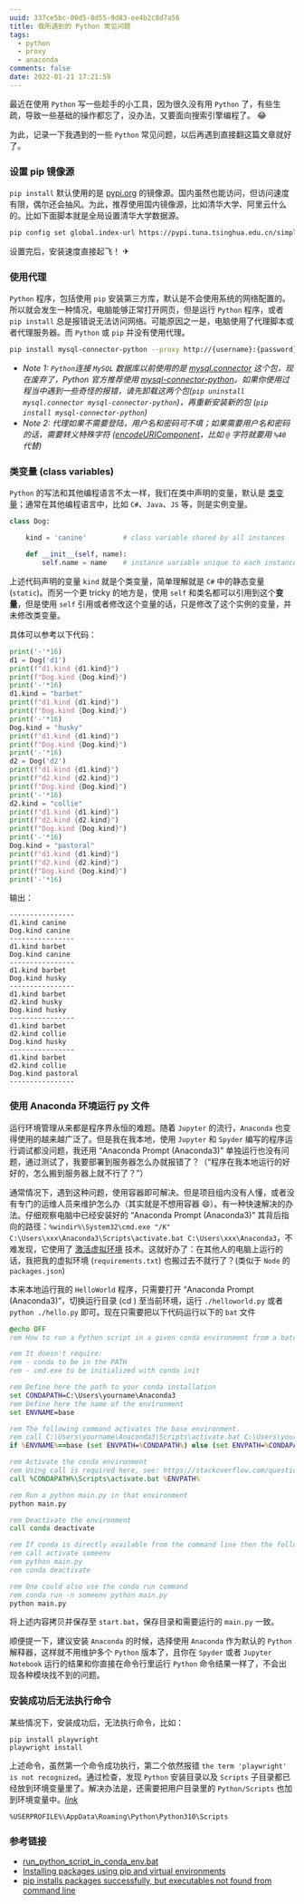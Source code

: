 ```yaml
---
uuid: 337ce5bc-00d5-8d55-9d83-ee4b2c8d7a56
title: 我所遇到的 Python 常见问题
tags:
  - python
  - proxy
  - anaconda
comments: false
date: 2022-01-21 17:21:59
---
```


最近在使用 `Python` 写一些趁手的小工具，因为很久没有用 `Python` 了，有些生疏，导致一些基础的操作都忘了，没办法，又要面向搜索引擎编程了。 😂

为此，记录一下我遇到的一些 `Python` 常见问题，以后再遇到直接翻这篇文章就好了。

### 设置 pip 镜像源 
`pip install` 默认使用的是 [pypi.org](https://pypi.org) 的镜像源。国内虽然也能访问，但访问速度有限，偶尔还会抽风。为此，推荐使用国内镜像源，比如清华大学、阿里云什么的。比如下面脚本就是全局设置清华大学数据源。

``` sh
pip config set global.index-url https://pypi.tuna.tsinghua.edu.cn/simple
```

设置完后，安装速度直接起飞！ ✈

### 使用代理

`Python` 程序，包括使用 `pip` 安装第三方库，默认是不会使用系统的网络配置的。所以就会发生一种情况，电脑能够正常打开网页，但是运行 `Python` 程序，或者 `pip install` 总是报错说无法访问网络。可能原因之一是，电脑使用了代理脚本或者代理服务器。而 `Python` 或 `pip` 并没有使用代理。

``` sh
pip install mysql-connector-python --proxy http://{username}:{password}@{host}:{port}
```

- *Note 1: `Python`连接 `MySQL` 数据库以前使用的是 [mysql.connector](https://pypi.org/project/mysql-connector/) 这个包，现在废弃了，Python 官方推荐使用 [mysql-connector-python](https://pypi.org/project/mysql-connector-python/)。如果你使用过程当中遇到一些奇怪的报错，请先卸载这两个包(`pip uninstall mysql.connector mysql-connector-python`)，再重新安装新的包 (`pip install mysql-connector-python`)*
- *Note 2: 代理如果不需要登陆，用户名和密码可不填；如果需要用户名和密码的话，需要转义特殊字符 ([encodeURIComponent](https://developer.mozilla.org/en-US/docs/Web/JavaScript/Reference/Global_Objects/encodeURIComponent)，比如 `@` 字符就要用 `%40` 代替)*

### 类变量 (class variables)

`Python` 的写法和其他编程语言不太一样，我们在类中声明的变量，默认是 [类变量](https://docs.python.org/3/tutorial/classes.html#class-and-instance-variables)；通常在其他编程语言中，比如 `C#`、`Java`、`JS` 等，则是实例变量。

``` py
class Dog:

    kind = 'canine'         # class variable shared by all instances

    def __init__(self, name):
        self.name = name    # instance variable unique to each instance
```

上述代码声明的变量 `kind` 就是个类变量，简单理解就是 `C#` 中的静态变量(`static`)。而另一个更 tricky 的地方是，使用 `self` 和类名都可以引用到这个**变量**，但是使用 `self` 引用或者修改这个变量的话，只是修改了这个实例的变量，并未修改类变量。

具体可以参考以下代码：

``` py
print('-'*16)
d1 = Dog('d1')
print(f"d1.kind {d1.kind}") 
print(f"Dog.kind {Dog.kind}") 
print('-'*16)
d1.kind = "barbet"
print(f"d1.kind {d1.kind}") 
print(f"Dog.kind {Dog.kind}") 
print('-'*16)
Dog.kind = "husky"
print(f"d1.kind {d1.kind}") 
print(f"Dog.kind {Dog.kind}") 
print('-'*16)
d2 = Dog('d2')
print(f"d1.kind {d1.kind}") 
print(f"d2.kind {d2.kind}") 
print(f"Dog.kind {Dog.kind}") 
print('-'*16)
d2.kind = "collie"
print(f"d1.kind {d1.kind}") 
print(f"d2.kind {d2.kind}") 
print(f"Dog.kind {Dog.kind}") 
print('-'*16)
Dog.kind = "pastoral"
print(f"d1.kind {d1.kind}") 
print(f"d2.kind {d2.kind}") 
print(f"Dog.kind {Dog.kind}") 
print('-'*16)
```

输出：
```
----------------
d1.kind canine
Dog.kind canine
----------------
d1.kind barbet
Dog.kind canine
----------------
d1.kind barbet
Dog.kind husky
----------------
d1.kind barbet
d2.kind husky
Dog.kind husky
----------------
d1.kind barbet
d2.kind collie
Dog.kind husky
----------------
d1.kind barbet
d2.kind collie
Dog.kind pastoral
----------------
```

### 使用 Anaconda 环境运行 py 文件

运行环境管理从来都是程序界永恒的难题。随着 `Jupyter` 的流行，`Anaconda` 也变得使用的越来越广泛了。但是我在我本地，使用 `Jupyter` 和 `Spyder` 编写的程序运行调试都没问题，我还用 “Anaconda Prompt (Anaconda3)” 单独运行也没有问题，通过测试了，我要部署到服务器怎么办就报错了？（“程序在我本地运行的好好的，怎么搬到服务器上就不行了？”）

通常情况下，遇到这种问题，使用容器即可解决。但是项目组内没有人懂，或者没有专门的运维人员来维护怎么办（其实就是不想用容器 😄）。有一种快速解决的办法。仔细观察电脑中已经安装好的 “Anaconda Prompt (Anaconda3)” 其背后指向的路径：`%windir%\System32\cmd.exe "/K" C:\Users\xxx\Anaconda3\Scripts\activate.bat C:\Users\xxx\Anaconda3`，不难发现，它使用了 [激活虚拟环境](https://docs.python.org/3/tutorial/venv.html) 技术。这就好办了：在其他人的电脑上运行的话，我把我的虚拟环境 (`requirements.txt`) 也搬过去不就行了？(类似于 `Node` 的 `packages.json`)

本来本地运行我的 `HelloWorld` 程序，只需要打开 “Anaconda Prompt (Anaconda3)”，切换运行目录 (cd ) 至当前环境，运行 `./helloworld.py` 或者 `python ./hello.py` 即可。现在只需要把以下代码运行以下的 `bat` 文件

<!-- ``` bat
`%windir%\System32\cmd.exe "/K" C:\Users\xxx\Anaconda3\Scripts\activate.bat C:\Users\xxx\Anaconda3 helloworld.py
``` -->

``` start.bat
@echo OFF
rem How to run a Python script in a given conda environment from a batch file.

rem It doesn't require:
rem - conda to be in the PATH
rem - cmd.exe to be initialized with conda init

rem Define here the path to your conda installation
set CONDAPATH=C:\Users\yourname\Anaconda3
rem Define here the name of the environment
set ENVNAME=base

rem The following command activates the base environment.
rem call C:\Users\yourname\Anaconda3\Scripts\activate.bat C:\Users\yourname\Anaconda3
if %ENVNAME%==base (set ENVPATH=%CONDAPATH%) else (set ENVPATH=%CONDAPATH%\envs\%ENVNAME%)

rem Activate the conda environment
rem Using call is required here, see: https://stackoverflow.com/questions/24678144/conda-environments-and-bat-files
call %CONDAPATH%\Scripts\activate.bat %ENVPATH%

rem Run a python main.py in that environment
python main.py

rem Deactivate the environment
call conda deactivate

rem If conda is directly available from the command line then the following code works.
rem call activate someenv
rem python main.py
rem conda deactivate

rem One could also use the conda run command
rem conda run -n someenv python main.py
python main.py
```

将上述内容拷贝并保存至 `start.bat`，保存目录和需要运行的 `main.py` 一致。

顺便提一下，建议安装 `Anaconda` 的时候，选择使用 `Anaconda` 作为默认的 `Python` 解释器，这样就不用维护多个 `Python` 版本了，且你在 `Spyder` 或者 `Jupyter Notebook` 运行的结果和你直接在命令行里运行 `Python` 命令结果一样了，不会出现各种模块找不到的问题。

### 安装成功后无法执行命令

某些情况下，安装成功后，无法执行命令，比如：

```
pip install playwright
playwright install
```

上述命令，虽然第一个命令成功执行，第二个依然报错 `the term 'playwright' is not recognized`。通过检查，发现 `Python` 安装目录以及 `Scripts` 子目录都已经放到环境变量里了。解决办法是，还需要把用户目录里的 `Python/Scripts` 也加到环境变量中。[<i class="mdui-icon material-icons">link</i>](https://packaging.python.org/en/latest/tutorials/installing-packages/#installing-to-the-user-site)

```
%USERPROFILE%\AppData\Roaming\Python\Python310\Scripts
```

### 参考链接

- [run_python_script_in_conda_env.bat](https://gist.github.com/maximlt/531419545b039fa33f8845e5bc92edd6)
- [Installing packages using pip and virtual environments](https://packaging.python.org/en/latest/guides/installing-using-pip-and-virtual-environments)
- [pip installs packages successfully, but executables not found from command line](https://stackoverflow.com/questions/35898734/pip-installs-packages-successfully-but-executables-not-found-from-command-line)
